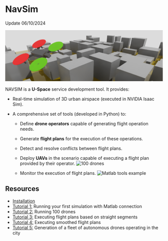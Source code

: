 
# NavSim

Update 06/10/2024

![NavSim](./doc/img/navsim.png)


NAVSIM is a **U-Space** service development tool. It provides:

- Real-time simulation of 3D urban airspace (executed in NVIDIA Isaac Sim).

- A comprehensive set of tools (developed in Python) to:

  - Define **drone operators** capable of generating flight operation needs.
  - Generate **flight plans** for the execution of these operations.
  - Detect and resolve conflicts between flight plans.
  - Deploy **UAVs** in the scenario capable of executing a flight plan provided by their operator.
    ![100 drones](./doc/tutos/tuto2/img/100drones.png)
 

  - Monitor the execution of flight plans.
    ![Matlab tools example](./doc/img/tool_example.png)

## Resources

- [Installation](./doc/install.md)
- [Tutorial 1:](./doc/tutos/tuto1/tuto1.md) Running your first simulation with Matlab connection
- [Tutorial 2:](./doc/tutos/tuto2/tuto2.md) Running 100 drones
- [Tutorial 3:](./doc/tutos/tuto3/tuto3.md) Executing flight plans based on straight segments
- [Tutorial 4:](./doc/tutos/tuto4/tuto4.md) Executing smoothed flight plans
- [Tutorial 5:](./doc/tutos/tuto5/tuto5.md) Generation of a fleet of autonomous drones operating in the city
